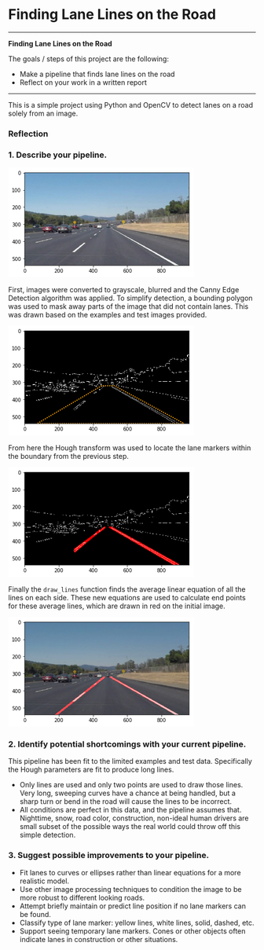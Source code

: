 # **Finding Lane Lines on the Road** 

---

**Finding Lane Lines on the Road**

The goals / steps of this project are the following:
* Make a pipeline that finds lane lines on the road
* Reflect on your work in a written report


[//]: # "Image References"

[initial]: img/initial.png
[edges]: img/edges.png
[hough]: img/hough.png
[final]: img/final.png

---

This is a simple project using Python and OpenCV to detect lanes on a road solely from an image.

### Reflection

### 1. Describe your pipeline.

![alt text][initial]

First, images were converted to grayscale, blurred and the Canny Edge Detection algorithm was applied. To simplify detection, a bounding polygon was used to mask away parts of the image that did not contain lanes. This was drawn based on the examples and test images provided.

![alt text][edges]

From here the Hough transform was used to locate the lane markers within the boundary from the previous step.

![alt text][hough]

Finally the `draw_lines` function finds the average linear equation of all the lines on each side. These new equations are used to calculate end points for these average lines, which are drawn in red on the initial image.

![alt text][final]



### 2. Identify potential shortcomings with your current pipeline.

This pipeline has been fit to the limited examples and test data. Specifically the Hough parameters are fit to produce long lines. 

* Only lines are used and only two points are used to draw those lines. Very long, sweeping curves have a chance at being handled, but a sharp turn or bend in the road will cause the lines to be incorrect.
* All conditions are perfect in this data, and the pipeline assumes that. Nighttime, snow, road color, construction, non-ideal human drivers are small subset of the possible ways the real world could throw off this simple detection.


### 3. Suggest possible improvements to your pipeline.

* Fit lanes to curves or ellipses rather than linear equations for a more realistic model.
* Use other image processing techniques to condition the image to be more robust to different looking roads.
* Attempt briefly maintain or predict line position if no lane markers can be found.
* Classify type of lane marker: yellow lines, white lines, solid, dashed, etc.
* Support seeing temporary lane markers. Cones or other objects often indicate lanes in construction or other situations.